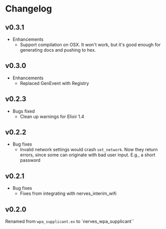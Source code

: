 # Changelog

## v0.3.1

  * Enhancements
    * Support compilation on OSX. It won't work, but it's good enough for
      generating docs and pushing to hex.


## v0.3.0

  * Enhancements
    * Replaced GenEvent with Registry

## v0.2.3

  * Bugs fixed
    * Clean up warnings for Elixir 1.4

## v0.2.2

  * Bug fixes
    * Invalid network settings would crash `set_network`. Now they
      return errors, since some can originate with bad user input.
      E.g., a short password

## v0.2.1

  * Bug fixes
    * Fixes from integrating with nerves_interim_wifi

## v0.2.0

Renamed from `wpa_supplicant.ex` to `nerves_wpa_supplicant``
